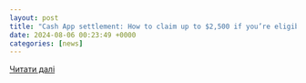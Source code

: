 ```yaml
---
layout: post
title: "Cash App settlement: How to claim up to $2,500 if you’re eligible"
date: 2024-08-06 00:23:49 +0000
categories: [news]
---
```


[Читати далі](https://mashable.com/article/cash-app-settlement-how-to-claim-2500-if-eligible)
